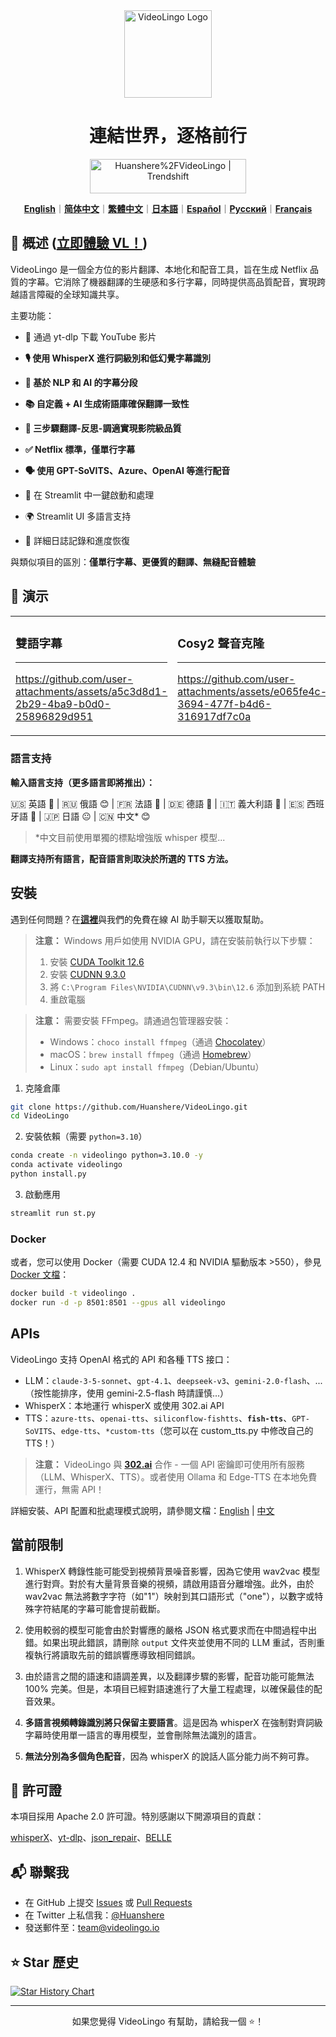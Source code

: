 <div align="center">

<img src="/docs/logo.png" alt="VideoLingo Logo" height="140">

# 連結世界，逐格前行

<a href="https://trendshift.io/repositories/12200" target="_blank"><img src="https://trendshift.io/api/badge/repositories/12200" alt="Huanshere%2FVideoLingo | Trendshift" style="width: 250px; height: 55px;" width="250" height="55"/></a>

[**English**](/README.md)｜[**简体中文**](/translations/README.zh.md)｜[**繁體中文**](/translations/README.zh-TW.md)｜[**日本語**](/translations/README.ja.md)｜[**Español**](/translations/README.es.md)｜[**Русский**](/translations/README.ru.md)｜[**Français**](/translations/README.fr.md)

</div>

## 🌟 概述 ([立即體驗 VL！](https://videolingo.io))

VideoLingo 是一個全方位的影片翻譯、本地化和配音工具，旨在生成 Netflix 品質的字幕。它消除了機器翻譯的生硬感和多行字幕，同時提供高品質配音，實現跨越語言障礙的全球知識共享。

主要功能：
- 🎥 通過 yt-dlp 下載 YouTube 影片

- **🎙️ 使用 WhisperX 進行詞級別和低幻覺字幕識別**

- **📝 基於 NLP 和 AI 的字幕分段**

- **📚 自定義 + AI 生成術語庫確保翻譯一致性**

- **🔄 三步驟翻譯-反思-調適實現影院級品質**

- **✅ Netflix 標準，僅單行字幕**

- **🗣️ 使用 GPT-SoVITS、Azure、OpenAI 等進行配音**

- 🚀 在 Streamlit 中一鍵啟動和處理

- 🌍 Streamlit UI 多語言支持

- 📝 詳細日誌記錄和進度恢復

與類似項目的區別：**僅單行字幕、更優質的翻譯、無縫配音體驗**

## 🎥 演示

<table>
<tr>
<td width="33%">

### 雙語字幕
---
https://github.com/user-attachments/assets/a5c3d8d1-2b29-4ba9-b0d0-25896829d951

</td>
<td width="33%">

### Cosy2 聲音克隆
---
https://github.com/user-attachments/assets/e065fe4c-3694-477f-b4d6-316917df7c0a

</td>
<td width="33%">

### GPT-SoVITS 配音
---
https://github.com/user-attachments/assets/47d965b2-b4ab-4a0b-9d08-b49a7bf3508c

</td>
</tr>
</table>

### 語言支持

**輸入語言支持（更多語言即將推出）：**

🇺🇸 英語 🤩 | 🇷🇺 俄語 😊 | 🇫🇷 法語 🤩 | 🇩🇪 德語 🤩 | 🇮🇹 義大利語 🤩 | 🇪🇸 西班牙語 🤩 | 🇯🇵 日語 😐 | 🇨🇳 中文* 😊

> *中文目前使用單獨的標點增強版 whisper 模型...

**翻譯支持所有語言，配音語言則取決於所選的 TTS 方法。**

## 安裝

遇到任何問題？在[**這裡**](https://share.fastgpt.in/chat/share?shareId=066w11n3r9aq6879r4z0v9rh)與我們的免費在線 AI 助手聊天以獲取幫助。

> **注意：** Windows 用戶如使用 NVIDIA GPU，請在安裝前執行以下步驟：
> 1. 安裝 [CUDA Toolkit 12.6](https://developer.download.nvidia.com/compute/cuda/12.6.0/local_installers/cuda_12.6.0_560.76_windows.exe)
> 2. 安裝 [CUDNN 9.3.0](https://developer.download.nvidia.com/compute/cudnn/9.3.0/local_installers/cudnn_9.3.0_windows.exe)
> 3. 將 `C:\Program Files\NVIDIA\CUDNN\v9.3\bin\12.6` 添加到系統 PATH
> 4. 重啟電腦

> **注意：** 需要安裝 FFmpeg。請通過包管理器安裝：
> - Windows：```choco install ffmpeg```（通過 [Chocolatey](https://chocolatey.org/)）
> - macOS：```brew install ffmpeg```（通過 [Homebrew](https://brew.sh/)）
> - Linux：```sudo apt install ffmpeg```（Debian/Ubuntu）

1. 克隆倉庫

```bash
git clone https://github.com/Huanshere/VideoLingo.git
cd VideoLingo
```

2. 安裝依賴（需要 `python=3.10`）

```bash
conda create -n videolingo python=3.10.0 -y
conda activate videolingo
python install.py
```

3. 啟動應用

```bash
streamlit run st.py
```

### Docker
或者，您可以使用 Docker（需要 CUDA 12.4 和 NVIDIA 驅動版本 >550），參見 [Docker 文檔](/docs/pages/docs/docker.en-US.md)：

```bash
docker build -t videolingo .
docker run -d -p 8501:8501 --gpus all videolingo
```

## APIs
VideoLingo 支持 OpenAI 格式的 API 和各種 TTS 接口：
- LLM：`claude-3-5-sonnet`、`gpt-4.1`、`deepseek-v3`、`gemini-2.0-flash`、...（按性能排序，使用 gemini-2.5-flash 時請謹慎...）
- WhisperX：本地運行 whisperX 或使用 302.ai API
- TTS：`azure-tts`、`openai-tts`、`siliconflow-fishtts`、**`fish-tts`**、`GPT-SoVITS`、`edge-tts`、`*custom-tts`（您可以在 custom_tts.py 中修改自己的 TTS！）

> **注意：** VideoLingo 與 **[302.ai](https://gpt302.saaslink.net/C2oHR9)** 合作 - 一個 API 密鑰即可使用所有服務（LLM、WhisperX、TTS）。或者使用 Ollama 和 Edge-TTS 在本地免費運行，無需 API！

詳細安裝、API 配置和批處理模式說明，請參閱文檔：[English](/docs/pages/docs/start.en-US.md) | [中文](/docs/pages/docs/start.zh-CN.md)

## 當前限制

1. WhisperX 轉錄性能可能受到視頻背景噪音影響，因為它使用 wav2vac 模型進行對齊。對於有大量背景音樂的視頻，請啟用語音分離增強。此外，由於 wav2vac 無法將數字字符（如"1"）映射到其口語形式（"one"），以數字或特殊字符結尾的字幕可能會提前截斷。

2. 使用較弱的模型可能會由於對響應的嚴格 JSON 格式要求而在中間過程中出錯。如果出現此錯誤，請刪除 `output` 文件夾並使用不同的 LLM 重試，否則重複執行將讀取先前的錯誤響應導致相同錯誤。

3. 由於語言之間的語速和語調差異，以及翻譯步驟的影響，配音功能可能無法 100% 完美。但是，本項目已經對語速進行了大量工程處理，以確保最佳的配音效果。

4. **多語言視頻轉錄識別將只保留主要語言**。這是因為 whisperX 在強制對齊詞級字幕時使用單一語言的專用模型，並會刪除無法識別的語言。

5. **無法分別為多個角色配音**，因為 whisperX 的說話人區分能力尚不夠可靠。

## 📄 許可證

本項目採用 Apache 2.0 許可證。特別感謝以下開源項目的貢獻：

[whisperX](https://github.com/m-bain/whisperX)、[yt-dlp](https://github.com/yt-dlp/yt-dlp)、[json_repair](https://github.com/mangiucugna/json_repair)、[BELLE](https://github.com/LianjiaTech/BELLE)

## 📬 聯繫我

- 在 GitHub 上提交 [Issues](https://github.com/Huanshere/VideoLingo/issues) 或 [Pull Requests](https://github.com/Huanshere/VideoLingo/pulls)
- 在 Twitter 上私信我：[@Huanshere](https://twitter.com/Huanshere)
- 發送郵件至：team@videolingo.io

## ⭐ Star 歷史

[![Star History Chart](https://api.star-history.com/svg?repos=Huanshere/VideoLingo&type=Timeline)](https://star-history.com/#Huanshere/VideoLingo&Timeline)

---

<p align="center">如果您覺得 VideoLingo 有幫助，請給我一個 ⭐️！</p> 